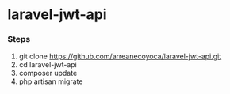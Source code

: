 # laravel-jwt-api

### Steps
1. git clone https://github.com/arreanecoyoca/laravel-jwt-api.git
2. cd laravel-jwt-api
3. composer update
4. php artisan migrate
